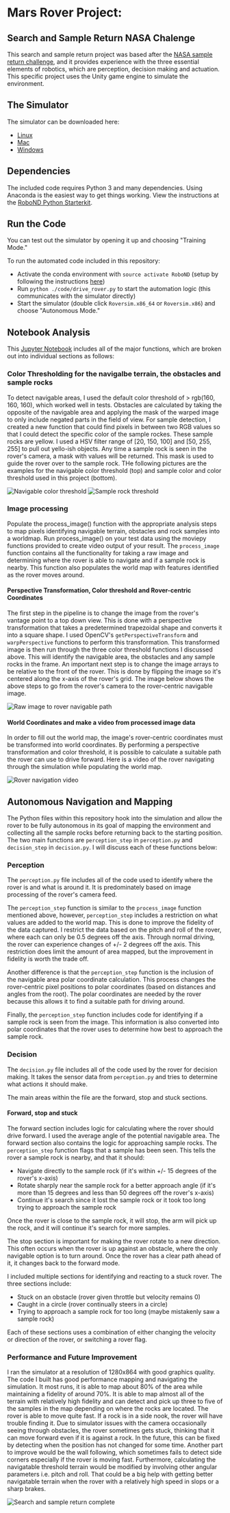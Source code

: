 

# Mars Rover Project: 
## Search and Sample Return NASA Chalenge

This search and sample return project was based after the [NASA sample return challenge](https://www.nasa.gov/directorates/spacetech/centennial_challenges/sample_return_robot/index.html), and it provides experience with the three essential elements of robotics, which are perception, decision making and actuation. This specific project uses the Unity game engine to simulate the environment.

## The Simulator
The simulator can be downloaded here:
* [Linux](https://s3-us-west-1.amazonaws.com/udacity-robotics/Rover+Unity+Sims/Linux_Roversim.zip)
* [Mac](https://s3-us-west-1.amazonaws.com/udacity-robotics/Rover+Unity+Sims/Mac_Roversim.zip)
* [Windows](https://s3-us-west-1.amazonaws.com/udacity-robotics/Rover+Unity+Sims/Windows_Roversim.zip)

## Dependencies
The included code requires Python 3 and many dependencies. Using Anaconda is the easiest way to get things working. View the instructions at the [RoboND Python Starterkit](https://github.com/ryan-keenan/RoboND-Python-Starterkit/blob/master/doc/configure_via_anaconda.md).

## Run the Code
You can test out the simulator by opening it up and choosing "Training Mode."

To run the automated code included in this repository:
* Activate the conda environment with `source activate RoboND` (setup by following the instructions [here](https://github.com/ryan-keenan/RoboND-Python-Starterkit/blob/master/doc/configure_via_anaconda.md))
* Run `python ./code/drive_rover.py` to start the automation logic (this communicates with the simulator directly)
* Start the simulator (double click `Roversim.x86_64` or `Roversim.x86`) and choose "Autonomous Mode."

## Notebook Analysis
This [Jupyter Notebook](./code/Rover_Project_Test_Notebook.ipynb) includes all of the major functions, which are broken out into individual sections as follows:

### Color Thresholding for the navigalbe terrain, the obstacles and sample rocks
To detect navigable areas, I used the default color threshold of > rgb(160, 160, 160), which worked well in tests. Obstacles are calculated by taking the opposite of the navigable area and applying the mask of the warped image to only include negated parts in the field of view.
For sample detection, I created a new function that could find pixels in between two RGB values so that I could detect the specific color of the sample rockes. These sample rocks are yellow. I used a HSV filter range of [20, 150, 100] and [50, 255, 255] to pull out yello-ish objects. Any time a sample rock is seen in the rover's camera, a mask with values will be returned. This mask is used to guide the rover over to the sample rock. THe following pictures are the examples for the navigable color threshold (top) and sample color and color threshold used in this project (bottom).

![Navigable color threshold](misc/nav_threshed.jpg) 
![Sample rock threshold](misc/rok_threshed.jpg)


### Image processing
Populate the process_image() function with the appropriate analysis steps to map pixels identifying navigable terrain, obstacles and rock samples into a worldmap. Run process_image() on your test data using the moviepy functions provided to create video output of your result.
The `process_image` function contains all the functionality for taking a raw image and determining where the rover is able to navigate and if a sample rock is nearby. This function also populates the world map with features identified as the rover moves around.

#### Perspective Transformation, Color threshold and Rover-centric Coordinates
The first step in the pipeline is to change the image from the rover's vantage point to a top down view. This is done with a perspective transformation that takes a predetermined trapezoidal shape and converts it into a square shape. I used OpenCV's `getPerspectiveTransform` and `warpPerspective` functions to perform this transformation.
This transformed image is then run through the three color threshold functions I discussed above. This will identify the navigable area, the obstacles and any sample rocks in the frame.
An important next step is to change the image arrays to be relative to the front of the rover. This is done by flipping the image so it's centered along the x-axis of the rover's grid.
The image below shows the above steps to go from the rover's camera to the rover-centric navigable image.

![Raw image to rover navigable path](misc/analys.jpg)

#### World Coordinates and make a video from processed image data
In order to fill out the world map, the image's rover-centric coordinates must be transformed into world coordinates. By performing a perspective transformation and color threshold, it is possible to calculate a suitable path the rover can use to drive forward. Here is a video of the rover navigating through the simulation while populating the world map.

![Rover navigation video](output/test_mapping.gif)


## Autonomous Navigation and Mapping
The Python files within this repository hook into the simulation and allow the rover to be fully autonomous in its goal of mapping the environment and collecting all the sample rocks before returning back to the starting position. The two main functions are `perception_step` in `perception.py` and `decision_step` in `decision.py`. I will discuss each of these functions below:

### Perception
The `perception.py` file includes all of the code used to identify where the rover is and what is around it. It is predominately based on image processing of the rover's camera feed.

The `perception_step` function is similar to the `process_image` function mentioned above, however, `perception_step` includes a restriction on what values are added to the world map. This is done to improve the fidelity of the data captured. I restrict the data based on the pitch and roll of the rover, where each can only be 0.5 degrees off the axis. Through normal driving, the rover can experience changes of +/- 2 degrees off the axis. This restriction does limit the amount of area mapped, but the improvement in fidelity is worth the trade off.

Another difference is that the `perception_step` function is the inclusion of the navigable area polar coordinate calculation. This process changes the rover-centric pixel positions to polar coordinates (based on distances and angles from the root). The polar coordinates are needed by the rover because this allows it to find a suitable path for driving around.

Finally, the `perception_step` function includes code for identifying if a sample rock is seen from the image. This information is also converted into polar coordinates that the rover uses to determine how best to approach the sample rock.

### Decision
The `decision.py` file includes all of the code used by the rover for decision making. It takes the sensor data from `perception.py` and tries to determine what actions it should make.

The main areas within the file are the forward, stop and stuck sections.

#### Forward, stop and stuck
The forward section includes logic for calculating where the rover should drive forward. I used the average angle of the potential navigable area. 
The forward section also contains the logic for approaching sample rocks. The `perception_step` function flags that a sample has been seen. This tells the rover a sample rock is nearby, and that it should:
* Navigate directly to the sample rock (if it's within +/- 15 degrees of the rover's x-axis)
* Rotate sharply near the sample rock for a better approach angle (if it's more than 15 degrees and less than 50 degrees off the rover's x-axis)
* Continue it's search since it lost the sample rock or it took too long trying to approach the sample rock

Once the rover is close to the sample rock, it will stop, the arm will pick up the rock, and it will continue it's search for more samples.

The stop section is important for making the rover rotate to a new direction. This often occurs when the rover is up against an obstacle, where the only navigable option is to turn around. Once the rover has a clear path ahead of it, it changes back to the forward mode.

I included multiple sections for identifying and reacting to a stuck rover. The three sections include:
* Stuck on an obstacle (rover given throttle but velocity remains 0)
* Caught in a circle (rover continually steers in a circle)
* Trying to approach a sample rock for too long (maybe mistakenly saw a sample rock)

Each of these sections uses a combination of either changing the velocity or direction of the rover, or switching a rover flag.

### Performance and Future Improvement 
I ran the simulator at a resolution of 1280x864 with good graphics quality. The code I built has good performance mapping and navigating the simulation. It most runs, it is able to map about 80% of the area while maintaining a fidelity of around 70%. It is able to map almost all of the terrain with relatively high fidelity and can detect and pick up three to five of the samples in the map depending on where the rocks are located. The rover is able to move quite fast. If a rock is in a side nook, the rover will have trouble finding it.
Due to simulator issues with the camera occasionally seeing through obstacles, the rover sometimes gets stuck, thinking that it can move forward even if it is against a rock. In the future, this can be fixed by detecting when the position has not changed for some time. Another part to improve would be the wall following, which sometimes fails to detect side corners especially if the rover is moving fast. Furthermore, calculating the navigatable threshold terrain would be modified by involving other angular parameters i.e. pitch and roll. That could be a big help with getting better navigatable terrain when the rover with a relatively high speed in slops or a sharp brakes.  

![Search and sample return complete](misc/rover-run.png)
